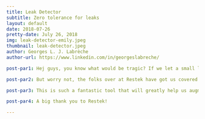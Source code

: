 ```yaml
---
title: Leak Detector
subtitle: Zero tolerance for leaks
layout: default
date: 2018-07-26
pretty-date: July 26, 2018
img: leak-detector-emily.jpeg
thumbnail: leak-detector.jpeg
author: Georges L. J. Labrèche
author-url: https://www.linkedin.com/in/georgeslabreche/

post-par1: Hej guys, you know what would be tragic? If we let a small leak in our pneumatic and tubing system completely ruin our sampling. Imagine going through the year long effort of designing and building our experiment only to have the mission fail because of a tiny leak!

post-par2: But worry not, the folks over at Restek have got us covered and have gratiously sponsored us with one of their Electronic Leak Detector!

post-par3: This is such a fantastic tool that will greatly help us augment the robustness of our experiment and give us absolute confidence that it is leak free and launch ready. Notable features are an audible tone that indicates the severity of a leak, circuitry offering 12 hours of operation between charges, and the ability to detect a broad range of gases - ex rated for use with hydrogen and other explosive gases.

post-par4: A big thank you to Restek!

---
```

